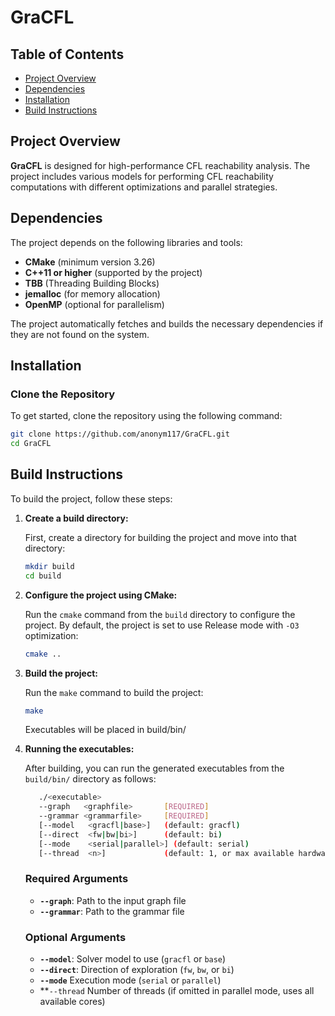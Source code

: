 # GraCFL

## Table of Contents
- [Project Overview](#project-overview)
- [Dependencies](#dependencies)
- [Installation](#installation)
- [Build Instructions](#build-instructions)

## Project Overview
**GraCFL** is designed for high-performance CFL reachability analysis. The project includes various models for performing CFL reachability computations with different optimizations and parallel strategies.

## Dependencies
The project depends on the following libraries and tools:

- **CMake** (minimum version 3.26)
- **C++11 or higher** (supported by the project)
- **TBB** (Threading Building Blocks)
- **jemalloc** (for memory allocation)
- **OpenMP** (optional for parallelism)

The project automatically fetches and builds the necessary dependencies if they are not found on the system.

## Installation

### Clone the Repository
To get started, clone the repository using the following command:

```bash
git clone https://github.com/anonym117/GraCFL.git
cd GraCFL
```

## Build Instructions

To build the project, follow these steps:

1. **Create a build directory:**

    First, create a directory for building the project and move into that directory:

    ```bash
    mkdir build
    cd build
    ```

2. **Configure the project using CMake:**

    Run the `cmake` command from the `build` directory to configure the project. By default, the project is set to use Release mode with `-O3` optimization:

    ```bash
    cmake ..
    ```
3. **Build the project:**

    Run the `make` command to build the project:
   
    ```bash
    make
    ```
    Executables will be placed in build/bin/

5. **Running the executables:**

    After building, you can run the generated executables from the `build/bin/` directory as follows:
   
   ```bash
      ./<executable>
      --graph   <graphfile>       [REQUIRED]
      --grammar <grammarfile>     [REQUIRED]
      [--model   <gracfl|base>]   (default: gracfl)
      [--direct  <fw|bw|bi>]      (default: bi)
      [--mode    <serial|parallel>] (default: serial)
      [--thread  <n>]             (default: 1, or max available hardware threads if mode=parallel)
   ```
   ### Required Arguments
    - **`--graph`**: Path to the input graph file
    - **`--grammar`**: Path to the grammar file
   ### Optional Arguments
    - **`--model`**: Solver model to use (`gracfl` or `base`)
    - **`--direct`**: Direction of exploration (`fw`, `bw`, or `bi`)
    - **`--mode`** Execution mode (`serial` or `parallel`)
    - **`--thread` Number of threads (if omitted in parallel mode, uses all available cores)
